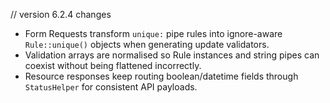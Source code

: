 // version 6.2.4 changes
- Form Requests transform `unique:` pipe rules into ignore-aware `Rule::unique()` objects when generating update validators.
- Validation arrays are normalised so Rule instances and string pipes can coexist without being flattened incorrectly.
- Resource responses keep routing boolean/datetime fields through `StatusHelper` for consistent API payloads.
